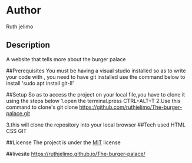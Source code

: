 # Author
Ruth jelimo

## Description
A website that tells more about the burger palace
 
 ##Prerequisites
 You must be having a visual studio installed so as to write your code with ,
 you need to have git installed 
 use the command below to install
 'sudo apt install git-ll'
 
 ##Setup
 So as to access the project on your local file,you have to clone it using the steps below
   1.open the terminal.press CTRL+ALT+T
   2.Use this command to clone's git clone 
   https://github.com/ruthjelimo/The-burger-palace.git
   
   
   
   3.this will clone the repository into your local browser
##Tech used
   HTML
   CSS
   GIT
  
 ##License
 The project is under the [MIT](license) license
 
 ##livesite
   https://ruthjelimo.github.io/The-burger-palace/  
   

